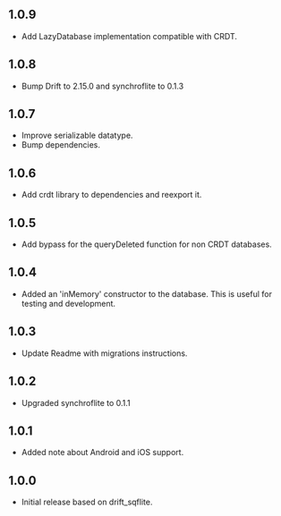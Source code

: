 ## 1.0.9
- Add LazyDatabase implementation compatible with CRDT.

## 1.0.8
- Bump Drift to 2.15.0 and synchroflite to 0.1.3

## 1.0.7
- Improve serializable datatype.
- Bump dependencies.

## 1.0.6
- Add crdt library to dependencies and reexport it.

## 1.0.5
- Add bypass for the queryDeleted function for non CRDT databases.

## 1.0.4
- Added an 'inMemory' constructor to the database. This is useful for testing and development.

## 1.0.3
- Update Readme with migrations instructions.

## 1.0.2
- Upgraded synchroflite to 0.1.1

## 1.0.1
- Added note about Android and iOS support.

## 1.0.0

- Initial release based on drift_sqflite.
